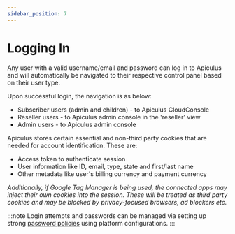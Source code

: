 ```yaml
---
sidebar_position: 7
---
```

# Logging In

Any user with a valid username/email and password can log in to Apiculus and will automatically be navigated to their respective control panel based on their user type.

Upon successful login, the navigation is as below:

- Subscriber users (admin and children) - to Apiculus CloudConsole
- Reseller users - to Apiculus admin console in the 'reseller' view
- Admin users - to Apiculus admin console

Apiculus stores certain essential and non-third party cookies that are needed for account identification. These are:

- Access token to authenticate session
- User information like ID, email, type, state and first/last name
- Other metadata like user's billing currency and payment currency

_Additionally, if Google Tag Manager is being used, the connected apps may inject their own cookies into the session. These will be treated as third party cookies and may be blocked by privacy-focused browsers, ad blockers etc._

:::note
Login attempts and passwords can be managed via setting up strong [password policies](\docs\Configuration\LoginConfigurations\ConfiguringPasswordPolicies.md) using platform configurations.
:::